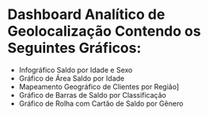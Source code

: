 # Dashboard Analítico de Geolocalização Contendo os Seguintes Gráficos:
 - Infográfico Saldo por Idade e Sexo
 - Gráfico de Área Saldo por Idade
 - Mapeamento Geográfico de Clientes por Região]
 - Gráfico de Barras de Saldo por Classificação
 - Gráfico de Rolha com Cartão de Saldo por Gênero